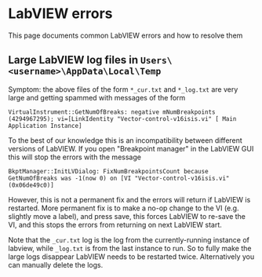 # LabVIEW errors

This page documents common LabVIEW errors and how to resolve them

## Large LabVIEW log files in `Users\<username>\AppData\Local\Temp`

Symptom: the above files of the form `*_cur.txt` and `*_log.txt` are very large and getting spammed with messages of the form 

```
VirtualInstrument::GetNumOfBreaks: negative mNumBreakpoints (4294967295); vi=[LinkIdentity "Vector-control-v16isis.vi" [ Main Application Instance]
```

To the best of our knowledge this is an incompatibility between different versions of LabVIEW. If you open "Breakpoint manager" in the LabVIEW GUI this will stop the errors with the message 

```
BkptManager::InitLVDialog: FixNumBreakpointsCount because GetNumOfBreaks was -1(now 0) on [VI "Vector-control-v16isis.vi" (0x06de49c0)]
```

However, this is not a permanent fix and the errors will return if LabVIEW is restarted. More permanent fix is to make a no-op change to the VI (e.g. slightly move a label), and press save, this forces LabVIEW to re-save the VI, and this stops the errors from returning on next LabVIEW start.

Note that the `_cur.txt` log is the log from the currently-running instance of labview, while `_log.txt` is from the last instance to run. So to fully make the large logs disappear LabVIEW needs to be restarted twice. Alternatively you can manually delete the logs.